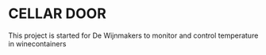 # CELLAR DOOR

This project is started for De Wijnmakers to monitor and control temperature in winecontainers

